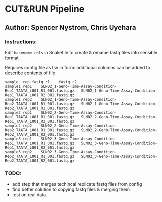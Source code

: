 # CUT&RUN Pipeline
## Author: Spencer Nystrom, Chris Uyehara

### Instructions:
Edit `basename_cols` in Snakefile to create & rename fastq files into sensible format


Requires config file as tsv in form:
additional columns can be added to describe contents of file
```
sample	rep	fastq_r1	fastq_r2
sample1	rep1	SLN02_1-Geno-Time-Assay-Condition-Rep1_TAATA_L001_R1_001.fastq.gz	SLN02_1-Geno-Time-Assay-Condition-Rep1_TAATA_L001_R2_001.fastq.gz
sample1	rep2	SLN02_1-Geno-Time-Assay-Condition-Rep2_TAATA_L001_R1_001.fastq.gz	SLN02_1-Geno-Time-Assay-Condition-Rep2_TAATA_L001_R2_001.fastq.gz
sample2	rep1	SLN02_2-Geno-Time-Assay-Condition-Rep1_TAATA_L001_R1_001.fastq.gz	SLN02_2-Geno-Time-Assay-Condition-Rep1_TAATA_L001_R2_001.fastq.gz
sample2	rep2	SLN02_2-Geno-Time-Assay-Condition-Rep2_TAATA_L001_R1_001.fastq.gz	SLN02_2-Geno-Time-Assay-Condition-Rep2_TAATA_L001_R2_001.fastq.gz
sample3	rep1	SLN02_3-Geno-Time-Assay-Condition-Rep1_TAATA_L001_R1_001.fastq.gz	SLN02_3-Geno-Time-Assay-Condition-Rep1_TAATA_L001_R2_001.fastq.gz
sample3	rep2	SLN02_3-Geno-Time-Assay-Condition-Rep2_TAATA_L001_R1_001.fastq.gz	SLN02_3-Geno-Time-Assay-Condition-Rep2_TAATA_L001_R2_001.fastq.gz
```

### TODO:
 - add step that merges techincal replicate fastq files from config
 - find better solution to copying fastq files & merging them
 - test on real data
